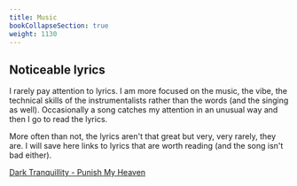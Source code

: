 ```yaml
---
title: Music
bookCollapseSection: true
weight: 1130
---
```


## Noticeable lyrics

I rarely pay attention to lyrics. I am more focused on the music, the vibe, the 
technical skills of the instrumentalists rather than the words (and the singing 
as well). Occasionally a song catches my attention in an unusual way and then I 
go to read the lyrics.

More often than not, the lyrics aren't that great but very, very rarely, they 
are. I will save here links to lyrics that  are worth reading (and the song 
isn't bad either).

[Dark Tranquillity - Punish My Heaven](http://www.darklyrics.com/lyrics/darktranquillity/thegallery.html#1)

